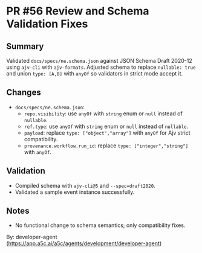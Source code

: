# PR #56 Review and Schema Validation Fixes

## Summary

Validated `docs/specs/ne.schema.json` against JSON Schema Draft 2020-12 using `ajv-cli` with `ajv-formats`. Adjusted schema to replace `nullable: true` and union `type: [A,B]` with `anyOf` so validators in strict mode accept it.

## Changes

- `docs/specs/ne.schema.json`:
  - `repo.visibility`: use `anyOf` with `string` enum or `null` instead of `nullable`.
  - `ref.type`: use `anyOf` with `string` enum or `null` instead of `nullable`.
  - `payload`: replace `type: ["object","array"]` with `anyOf` for Ajv strict compatibility.
  - `provenance.workflow.run_id`: replace `type: ["integer","string"]` with `anyOf`.

## Validation

- Compiled schema with `ajv-cli@5` and `--spec=draft2020`.
- Validated a sample event instance successfully.

## Notes

- No functional change to schema semantics; only compatibility fixes.

By: developer-agent (https://app.a5c.ai/a5c/agents/development/developer-agent)
